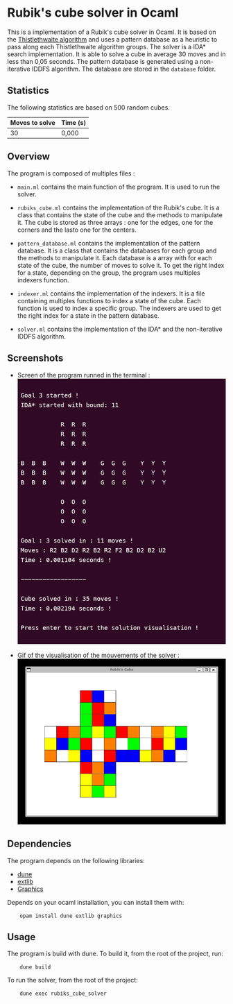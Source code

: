 # Rubik's cube solver in Ocaml

This is a implementation of a Rubik's cube solver in Ocaml. It is based on the [Thistlethwaite algorithm](https://en.wikipedia.org/wiki/Morwen_Thistlethwaite) and uses a pattern database as a heuristic to pass along each Thistlethwaite algorithm groups.
The solver is a IDA* search implementation. It is able to solve a cube in average 30 moves and in less than 0,05 seconds. The pattern database is generated using a non-iterative IDDFS algorithm. The database are stored in the `database` folder.

## Statistics

The following statistics are based on 500 random cubes.

| Moves to solve | Time (s) |
|----------------|----------|
| 30             | 0,000    |


## Overview

The program is composed of multiples files :

- `main.ml` contains the main function of the program. It is used to run the solver.

- `rubiks_cube.ml` contains the implementation of the Rubik's cube. It is a class that contains the state of the cube and the methods to manipulate it. The cube is stored as three arrays : one for the edges, one for the corners and the lasto one for the centers. 

- `pattern_database.ml` contains the implementation of the pattern database. It is a class that contains the databases for each group and the methods to manipulate it. Each database is a array with for each state of the cube, the number of moves to solve it. To get the right index for a state, depending on the group, the program uses multiples indexers function.

- `indexer.ml` contains the implementation of the indexers. It is a file containing multiples functions to index a state of the cube. Each function is used to index a specific group. The indexers are used to get the right index for a state in the pattern database.

- `solver.ml` contains the implementation of the IDA* and the non-iterative IDDFS algorithm.

## Screenshots

- Screen of the program runned in the terminal :
![Screenshot](assets/screenshot-solver.png)

- Gif of the visualisation of the mouvements of the solver :
![Gif](assets/gif-solver.gif)

## Dependencies

The program depends on the following libraries:

- [dune](https://github.com/ocaml/dune)
- [extlib](https://github.com/ygrek/ocaml-extlib)
- [Graphics](https://caml.inria.fr/pub/docs/manual-ocaml/libref/Graphics.html)

Depends on your ocaml installation, you can install them with:

        opam install dune extlib graphics


## Usage

The program is build with dune. To build it, from the root of the project, run:

        dune build

To run the solver, from the root of the project:
        
        dune exec rubiks_cube_solver